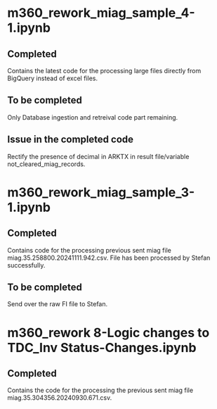 # m360_rework_miag_sample_4-1.ipynb
## Completed
Contains the latest code for the processing large files directly from BigQuery instead of excel files.
## To be completed
Only Database ingestion and retreival code part remaining.
## Issue in the completed code
Rectify the presence of decimal in ARKTX in result file/variable not_cleared_miag_records.

# m360_rework_miag_sample_3-1.ipynb
## Completed
Contains code for the processing previous sent miag file miag.35.258800.20241111.942.csv.
File has been processed by Stefan successfully.
## To be completed
Send over the raw FI file to Stefan.

# m360_rework 8-Logic changes to TDC_Inv Status-Changes.ipynb
## Completed
Contains the code for the processing the previous sent miag file miag.35.304356.20240930.671.csv.
